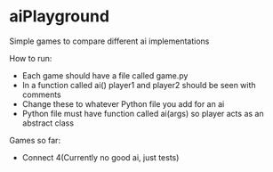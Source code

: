 # aiPlayground

Simple games to compare different ai implementations

How to run:
 - Each game should have a file called game.py
 - In a function called ai() player1 and player2 should be seen with comments
 - Change these to whatever Python file you add for an ai
 - Python file must have function called ai(args) so player acts as an abstract class

Games so far:
 - Connect 4(Currently no good ai, just tests)
